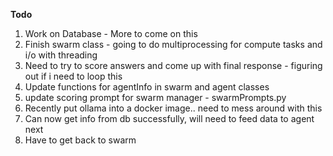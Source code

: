 **Todo**

1. Work on Database - More to come on this
2. Finish swarm class - going to do multiprocessing for compute tasks and i/o with threading
3. Need to try to score answers and come up with final response - figuring out if i need to loop this
4. Update functions for agentInfo in swarm and agent classes
5. update scoring prompt for swarm manager - swarmPrompts.py
6. Recently put ollama into a docker image.. need to mess around with this
7. Can now get info from db successfully, will need to feed data to agent next
8. Have to get back to swarm

